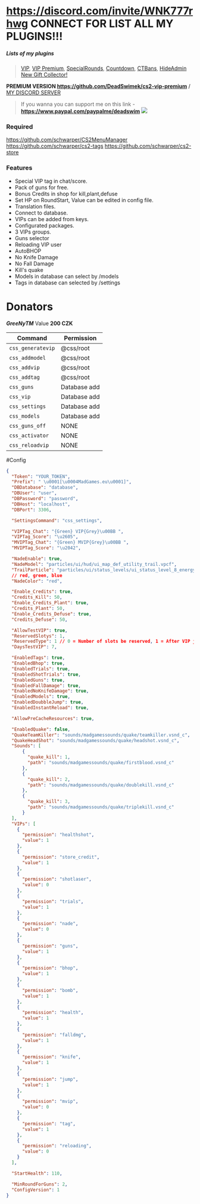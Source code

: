 # https://discord.com/invite/WNK777rhwg CONNECT FOR LIST ALL MY PLUGINS!!!


##### Lists of my plugins
> [VIP](https://github.com/DeadSwimek/cs2-vip), [VIP Premium](https://github.com/DeadSwimek/cs2-vip-premium), [SpecialRounds](https://github.com/DeadSwimek/cs2-specialrounds), [Countdown](https://github.com/DeadSwimek/cs2-countdown), [CTBans](https://github.com/DeadSwimek/cs2-ctban), [HideAdmin](https://github.com/DeadSwimek/cs2-hideadmin)
> [New Gift Collector!](https://github.com/DeadSwimek/cs2-gifts)


                


**PREMIUM VERSION https://github.com/DeadSwimek/cs2-vip-premium** / [MY DISCORD SERVER](https://discord.gg/WNK777rhwg)
> If you wanna you can support me on this link - **https://www.paypal.com/paypalme/deadswim**
![](https://camo.githubusercontent.com/6f4dcc3ce2ec908ab308be1f42581be46c9bb46cc9958637cc6044f640ed835f/68747470733a2f2f63646e2e646973636f72646170702e636f6d2f6174746163686d656e74732f313137363533373237323732343735383634382f313137363533373237323938303630373133382f7669702e706e67)

### Required
https://github.com/schwarper/CS2MenuManager
https://github.com/schwarper/cs2-tags
https://github.com/schwarper/cs2-store

### Features
- Special VIP tag in chat/score. 
- Pack of guns for free.
- Bonus Credits in shop for kill,plant,defuse
- Set HP on RoundStart, Value can be edited in config file.
- Translation files.
- Connect to database.
- VIPs can be added from keys.
- Configurated packages.
- 3 VIPs groups.
- Guns selector
- Reloading VIP user
- AutoBHOP
- No Knife Damage
- No Fall Damage
- Kill's quake
- Models in database can select by /models
- Tags in database can selected by /settings


# Donators
***GreeNyTM*** Value **200 CZK**

| Command      | Permission   |
| ------------ | ------------ |
| `css_generatevip`    | @css/root     |
| `css_addmodel`    | @css/root     |
| `css_addvip`    | @css/root     |
| `css_addtag`   | @css/root      | 
| `css_guns`    | Database add     |
| `css_vip`    | Database add     |
| `css_settings`    | Database add     |
| `css_models`    | Database add     |
| `css_guns_off`  | NONE   |
| `css_activator`  | NONE   |
| `css_reloadvip` | NONE  |

#Config

```JSON
{
  "Token": "YOUR_TOKEN",
  "Prefix": " \u0001[\u0004MadGames.eu\u0001]",
  "DBDatabase": "database",
  "DBUser": "user",
  "DBPassword": "password",
  "DBHost": "localhost",
  "DBPort": 3306,

  "SettingsCommand": "css_settings",

  "VIPTag_Chat": "{Green} VIP{Grey}\u00BB ",
  "VIPTag_Score": "\u2605",
  "MVIPTag_Chat": "{Green} MVIP{Grey}\u00BB ",
  "MVIPTag_Score": "\u2042",

  "NadeEnable": true,
  "NadeModel": "particles/ui/hud/ui_map_def_utility_trail.vpcf",
  "TrailParticle": "particles/ui/status_levels/ui_status_level_8_energycirc.vpcf",
  // red, green, blue
  "NadeColor": "red",

  "Enable_Credits": true,
  "Credits_Kill": 50,
  "Enable_Credits_Plant": true,
  "Credits_Plant": 50,
  "Enable_Credits_Defuse": true,
  "Credits_Defuse": 50,

  "AllowTestVIP": true,
  "ReservedSlotys": 1,
  "ReservedType": 1 // 0 = Number of slots be reserved, 1 = After VIP joined, NonVIP is kicked
  "DaysTestVIP": 7,

  "EnabledTags": true,
  "EnabledBhop": true,
  "EnabledTrials": true,
  "EnabledShotTrials": true,
  "EnabledGuns": true,
  "EnabledFallDamage": true,
  "EnabledNoKnifeDamage": true,
  "EnabledModels": true,
  "EnabledDoubbleJump": true,
  "EnabledInstantReload": true,

  "AllowPreCacheResources": true,

  "EnabledQuake": false,
  "QuakeTeamKiller": "sounds/madgamessounds/quake/teamkiller.vsnd_c",
  "QuakeHeadShot": "sounds/madgamessounds/quake/headshot.vsnd_c",
  "Sounds": [
      {
        "quake_kill": 1,
        "path": "sounds/madgamessounds/quake/firstblood.vsnd_c"
      },
      {
        "quake_kill": 2,
        "path": "sounds/madgamessounds/quake/doublekill.vsnd_c"
      },
      {
        "quake_kill": 3,
        "path": "sounds/madgamessounds/quake/triplekill.vsnd_c"
      }
  ],
  "VIPs": [
    {
      "permission": "healthshot",
      "value": 1
    },
    {
      "permission": "store_credit",
      "value": 1
    },
    {
      "permission": "shotlaser",
      "value": 0
    },
    {
      "permission": "trials",
      "value": 1
    },
    {
      "permission": "nade",
      "value": 0
    },
    {
      "permission": "guns",
      "value": 1
    },
    {
      "permission": "bhop",
      "value": 1
    },
    {
      "permission": "bomb",
      "value": 1
    },
    {
      "permission": "health",
      "value": 1
    },
    {
      "permission": "falldmg",
      "value": 1
    },
    {
      "permission": "knife",
      "value": 1
    },
    {
      "permission": "jump",
      "value": 1
    },
    {
      "permission": "mvip",
      "value": 0
    },
    {
      "permission": "tag",
      "value": 1
    },
    {
      "permission": "reloading",
      "value": 0
    }
  ],

  "StartHealth": 110,

  "MinRoundForGuns": 2,
  "ConfigVersion": 1
}
```

